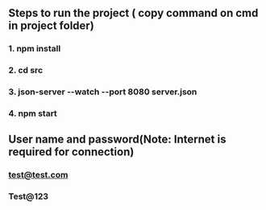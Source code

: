 ## Steps to run the project ( copy command on cmd in project folder)
### 1. npm install
### 2. cd src
### 3. json-server --watch --port 8080 server.json
### 4. npm start

## User name and password(Note: Internet is required for connection)
### test@test.com
### Test@123
